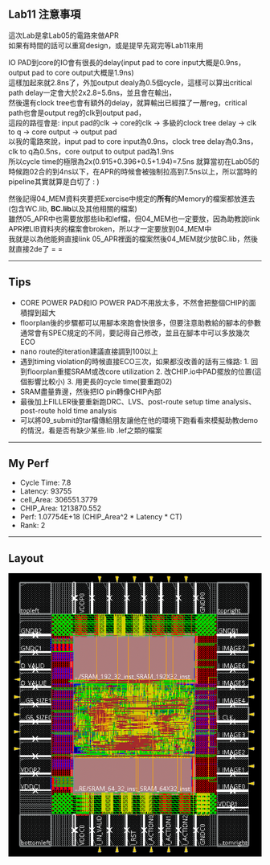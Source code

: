## Lab11 注意事項
這次Lab是拿Lab05的電路來做APR  
如果有時間的話可以重寫design，或是提早先寫完等Lab11來用  

IO PAD到core的IO會有很長的delay(input pad to core input大概是0.9ns，output pad to core output大概是1.9ns)  
這樣加起來就2.8ns了，外加output dealy為0.5個cycle，這樣可以算出critical path delay一定會大於2x2.8=5.6ns，並且會在輸出，  
然後還有clock tree也會有額外的delay，就算輸出已經擋了一層reg，critical path也會是output reg的clk到output pad，  
這段的路徑會是: input pad的clk -> core的clk -> 多級的clock tree delay -> clk to q -> core output -> output pad  
以我的電路來說，input pad to core input為0.9ns，clock tree delay為0.3ns，clk to q為0.5ns，core output to output pad為1.9ns  
所以cycle time的極限為2x(0.915+0.396+0.5+1.94)=7.5ns
就算當初在Lab05的時候跑02合的到4ns以下，在APR的時候會被強制拉高到7.5ns以上，所以當時的pipeline其實就算是白切了 : )  

然後記得04_MEM資料夾要把Exercise中規定的**所有**的Memory的檔案都放進去(包含WC.lib, **BC.lib**以及其他相關的檔案)  
雖然05_APR中也需要放那些lib和lef檔，但04_MEM也一定要放，因為助教說link APR裡LIB資料夾的檔案會broken，所以才一定要放到04_MEM中  
我就是以為他能夠直接link 05_APR裡面的檔案然後04_MEM就少放BC.lib，然後就直接2de了 = =

---

## Tips
- CORE POWER PAD和IO POWER PAD不用放太多，不然會把整個CHIP的面積撐到超大
- floorplan後的步驟都可以用腳本來跑會快很多，但要注意助教給的腳本的參數通常會有SPEC規定的不同，要記得自己修改，並且在腳本中可以多放幾次ECO
- nano route的iteration建議直接調到100以上
- 遇到timing violation的時候直接ECO三次，如果都沒改善的話有三條路: 1. 回到floorplan重擺SRAM或改core utilization 2. 改CHIP.io中PAD擺放的位置(這個影響比較小) 3. 用更長的cycle time(要重跑02)
- SRAM盡量靠邊，然後把IO pin轉像CHIP內部
- 最後加上FILLER後要重新跑DRC、LVS、post-route setup time analysis、post-route hold time analysis
- 可以將09_submit的tar檔傳給朋友讓他在他的環境下跑看看來模擬助教demo的情況，看是否有缺少某些.lib .lef之類的檔案

---

## My Perf
- Cycle Time: 7.8
- Latency: 93755
- cell_Area: 306551.3779
- CHIP_Area: 1213870.552
- Perf: 1.07754E+18 (CHIP_Area^2 * Latency * CT)
- Rank: 2

---

## Layout
![Layout](Layout.png)


